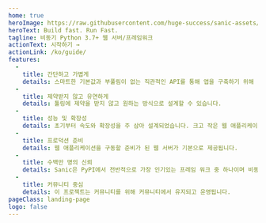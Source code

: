 ```yaml
---
home: true
heroImage: https://raw.githubusercontent.com/huge-success/sanic-assets/master/png/sanic-framework-logo-400x97.png
heroText: Build fast. Run Fast.
tagline: 비동기 Python 3.7+ 웹 서버/프레임워크
actionText: 시작하기 →
actionLink: /ko/guide/
features:
  - 
    title: 간단하고 가볍게
    details: 스마트한 기본값과 부풀림이 없는 직관적인 API를 통해 앱을 구축하기 위해 바로 작업을 시작할 수 있습니다.
  - 
    title: 제약받지 않고 유연하게
    details: 툴링에 제약을 받지 않고 원하는 방식으로 설계할 수 있습니다.
  - 
    title: 성능 및 확장성
    details: 초기부터 속도와 확장성을 주 삼아 설계되었습니다. 크고 작은 웹 애플리케이션을 지원할 준비가 되어있습니다.
  - 
    title: 프로덕션 준비
    details: 웹 애플리케이션을 구동할 준비가 된 웹 서버가 기본으로 제공됩니다.
  - 
    title: 수백만 명의 신뢰
    details: Sanic은 PyPI에서 전반적으로 가장 인기있는 프레임 워크 중 하나이며 비동기를 지원하는 최고의 프레임워크입니다.
  - 
    title: 커뮤니티 중심
    details: 이 프로젝트는 커뮤니티를 위해 커뮤니티에서 유지되고 운영됩니다.
pageClass: landing-page
logo: false
---
```


